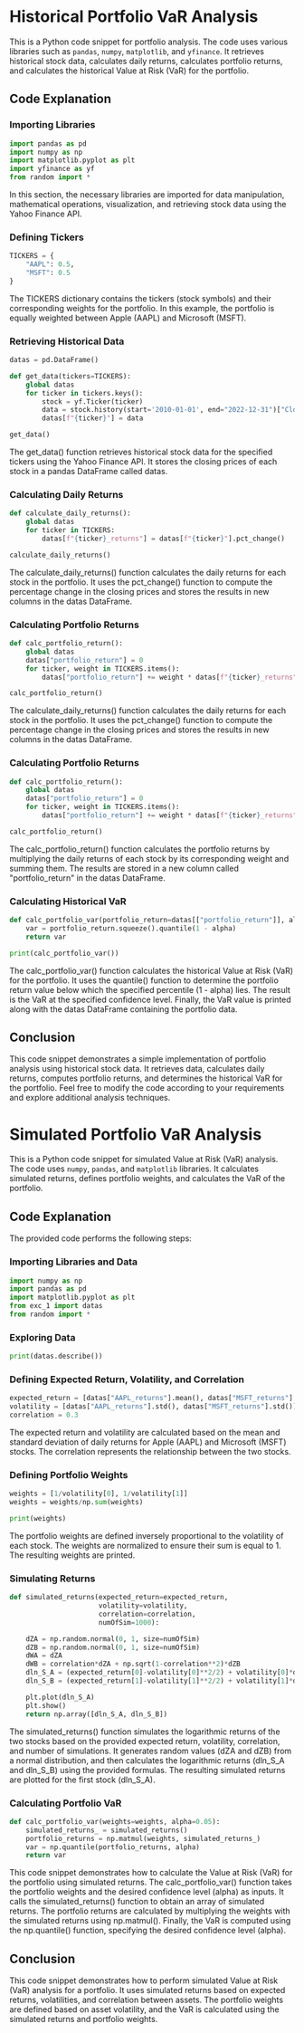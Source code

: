 # Historical Portfolio VaR Analysis

This is a Python code snippet for portfolio analysis. The code uses various libraries such as `pandas`, `numpy`, `matplotlib`, and `yfinance`. It retrieves historical stock data, calculates daily returns, calculates portfolio returns, and calculates the historical Value at Risk (VaR) for the portfolio.

## Code Explanation


### Importing Libraries

```python
import pandas as pd
import numpy as np
import matplotlib.pyplot as plt
import yfinance as yf
from random import *
```

In this section, the necessary libraries are imported for data manipulation, mathematical operations, visualization, and retrieving stock data using the Yahoo Finance API.

### Defining Tickers

```python
TICKERS = {
    "AAPL": 0.5,
    "MSFT": 0.5
}
```
The TICKERS dictionary contains the tickers (stock symbols) and their corresponding weights for the portfolio. In this example, the portfolio is equally weighted between Apple (AAPL) and Microsoft (MSFT).

### Retrieving Historical Data

```python
datas = pd.DataFrame()

def get_data(tickers=TICKERS):
    global datas
    for ticker in tickers.keys():
        stock = yf.Ticker(ticker)
        data = stock.history(start='2010-01-01', end="2022-12-31")["Close"]
        datas[f"{ticker}"] = data

get_data()
```

The get_data() function retrieves historical stock data for the specified tickers using the Yahoo Finance API. It stores the closing prices of each stock in a pandas DataFrame called datas.

### Calculating Daily Returns
```python
def calculate_daily_returns():
    global datas
    for ticker in TICKERS:
        datas[f"{ticker}_returns"] = datas[f"{ticker}"].pct_change()

calculate_daily_returns()
```

The calculate_daily_returns() function calculates the daily returns for each stock in the portfolio. It uses the pct_change() function to compute the percentage change in the closing prices and stores the results in new columns in the datas DataFrame.

### Calculating Portfolio Returns

```python
def calc_portfolio_return():
    global datas
    datas["portfolio_return"] = 0
    for ticker, weight in TICKERS.items():
        datas["portfolio_return"] += weight * datas[f"{ticker}_returns"]

calc_portfolio_return()
```

The calculate_daily_returns() function calculates the daily returns for each stock in the portfolio. It uses the pct_change() function to compute the percentage change in the closing prices and stores the results in new columns in the datas DataFrame.

### Calculating Portfolio Returns
    
```python
def calc_portfolio_return():
    global datas
    datas["portfolio_return"] = 0
    for ticker, weight in TICKERS.items():
        datas["portfolio_return"] += weight * datas[f"{ticker}_returns"]

calc_portfolio_return()
```

The calc_portfolio_return() function calculates the portfolio returns by multiplying the daily returns of each stock by its corresponding weight and summing them. The results are stored in a new column called "portfolio_return" in the datas DataFrame.

### Calculating Historical VaR
    
```python
def calc_portfolio_var(portfolio_return=datas[["portfolio_return"]], alpha=0.95):
    var = portfolio_return.squeeze().quantile(1 - alpha)
    return var

print(calc_portfolio_var())
```
The calc_portfolio_var() function calculates the historical Value at Risk (VaR) for the portfolio. It uses the quantile() function to determine the portfolio return value below which the specified percentile (1 - alpha) lies. The result is the VaR at the specified confidence level. Finally, the VaR value is printed along with the datas DataFrame containing the portfolio data.

## Conclusion
This code snippet demonstrates a simple implementation of portfolio analysis using historical stock data. It retrieves data, calculates daily returns, computes portfolio returns, and determines the historical VaR for the portfolio. Feel free to modify the code according to your requirements and explore additional analysis techniques.

# Simulated Portfolio VaR Analysis

This is a Python code snippet for simulated Value at Risk (VaR) analysis. The code uses `numpy`, `pandas`, and `matplotlib` libraries. It calculates simulated returns, defines portfolio weights, and calculates the VaR of the portfolio.

## Code Explanation

The provided code performs the following steps:

### Importing Libraries and Data

```python
import numpy as np
import pandas as pd
import matplotlib.pyplot as plt
from exc_1 import datas
from random import *
```
### Exploring Data
    
```python
print(datas.describe())
```

### Defining Expected Return, Volatility, and Correlation
    
```python
expected_return = [datas["AAPL_returns"].mean(), datas["MSFT_returns"].mean()]
volatility = [datas["AAPL_returns"].std(), datas["MSFT_returns"].std()]
correlation = 0.3
```
The expected return and volatility are calculated based on the mean and standard deviation of daily returns for Apple (AAPL) and Microsoft (MSFT) stocks. The correlation represents the relationship between the two stocks.

### Defining Portfolio Weights

```python
weights = [1/volatility[0], 1/volatility[1]]
weights = weights/np.sum(weights)

print(weights)
```
The portfolio weights are defined inversely proportional to the volatility of each stock. The weights are normalized to ensure their sum is equal to 1. The resulting weights are printed.


### Simulating Returns
    
```python
def simulated_returns(expected_return=expected_return,
                      volatility=volatility,
                      correlation=correlation,
                      numOfSim=1000):

    dZA = np.random.normal(0, 1, size=numOfSim)
    dZB = np.random.normal(0, 1, size=numOfSim)
    dWA = dZA
    dWB = correlation*dZA + np.sqrt(1-correlation**2)*dZB
    dln_S_A = (expected_return[0]-volatility[0]**2/2) + volatility[0]*dWA
    dln_S_B = (expected_return[1]-volatility[1]**2/2) + volatility[1]*dWB

    plt.plot(dln_S_A)
    plt.show()
    return np.array([dln_S_A, dln_S_B])
```
The simulated_returns() function simulates the logarithmic returns of the two stocks based on the provided expected return, volatility, correlation, and number of simulations. It generates random values (dZA and dZB) from a normal distribution, and then calculates the logarithmic returns (dln_S_A and dln_S_B) using the provided formulas. The resulting simulated returns are plotted for the first stock (dln_S_A).

### Calculating Portfolio VaR
    
```python
def calc_portfolio_var(weights=weights, alpha=0.05):
    simulated_returns_ = simulated_returns()
    portfolio_returns = np.matmul(weights, simulated_returns_)
    var = np.quantile(portfolio_returns, alpha)
    return var

```
This code snippet demonstrates how to calculate the Value at Risk (VaR) for the portfolio using simulated returns. The calc_portfolio_var() function takes the portfolio weights and the desired confidence level (alpha) as inputs. It calls the simulated_returns() function to obtain an array of simulated returns. The portfolio returns are calculated by multiplying the weights with the simulated returns using np.matmul(). Finally, the VaR is computed using the np.quantile() function, specifying the desired confidence level (alpha).

## Conclusion
This code snippet demonstrates how to perform simulated Value at Risk (VaR) analysis for a portfolio. It uses simulated returns based on expected returns, volatilities, and correlation between assets. The portfolio weights are defined based on asset volatility, and the VaR is calculated using the simulated returns and portfolio weights.

